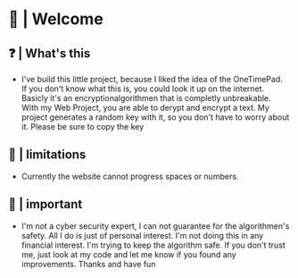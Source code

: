 # 👋 | Welcome
## ❓ | What's this
- I've build this little project, because I liked the idea of the OneTimePad. If you don't know what this is, you could look it up on the internet. Basicly it's an encryptionalgorithmen that is completly unbreakable. With my Web Project, you are able to derypt and encrypt a text. My project generates a random key with it, so you don't have to worry about it. Please be sure to copy the key
## 🔮 | limitations
- Currently the website cannot progress spaces or numbers.
## 🚩 | important
- I'm not a cyber security expert, I can not guarantee for the algorithmen's safety. All I do is just of personal interest. I'm not doing this in any financial interest. I'm trying to keep the algorithm safe. If you don't trust me, just look at my code and let me know if you found any improvements. Thanks and have fun
